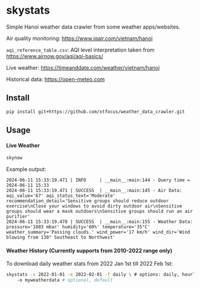 # skystats

Simple Hanoi weather data crawler from some weather apps/websites.

Air quality monitoring: https://www.iqair.com/vietnam/hanoi

`aqi_reference_table.csv`: AQI level interpretation taken from https://www.airnow.gov/aqi/aqi-basics/

Live weather: https://timeanddate.com/weather/vietnam/hanoi

Historical data: https://open-meteo.com

## Install

```bash
pip install git+https://github.com/xtfocus/weather_data_crawler.git
```

## Usage

#### Live Weather

```bash
skynow
```

Example output:

```
2024-06-11 15:33:19.471 | INFO     | __main__:main:144 - Query time = 2024-06-11 15:33
2024-06-11 15:33:19.471 | SUCCESS  | __main__:main:145 - Air Data: aqi_value='67' aqi_status_text='Moderate' recommendation_detail='Sensitive groups should reduce outdoor exercise\nClose your windows to avoid dirty outdoor air\nSensitive groups should wear a mask outdoors\nSensitive groups should run an air purifier'
2024-06-11 15:33:19.478 | SUCCESS  | __main__:main:155 - Weather Data: pressure='1003 mbar' humidity='60%' temperature='35°C' weather_summary='Passing clouds.' wind_power='17 km/h' wind_dir='Wind blowing from 130° Southeast to Northwest'
```

#### Weather History (Currently supports from 2010-2022 range only)

To download daily weather stats from 2022 Jan 1st till 2022 Feb 1st:

```bash
skystats -s 2022-01-01 -e 2022-02-01 -f daily \ # options: daily, hourly
    -o myweatherdata # optional, default
```

